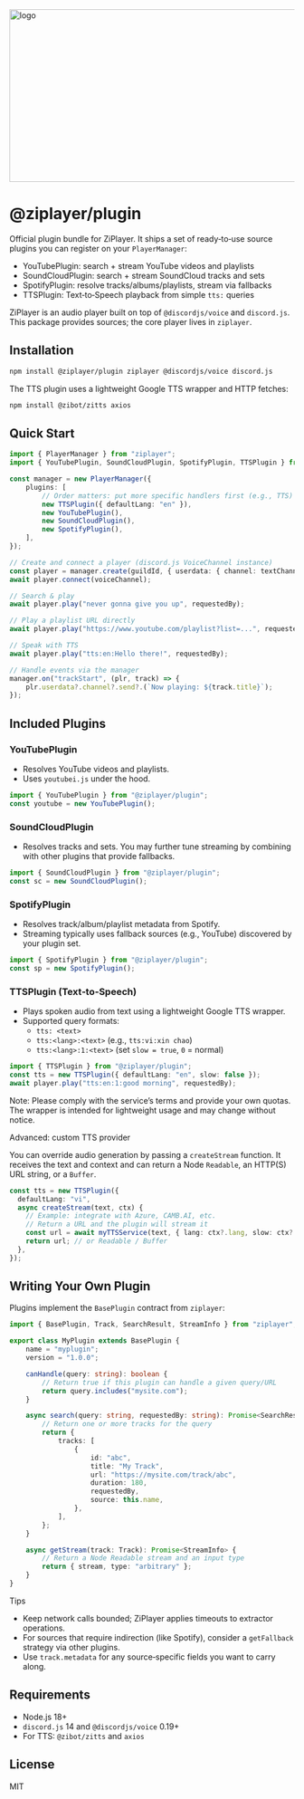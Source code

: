 <img width="1244" height="305" alt="logo" src="https://github.com/user-attachments/assets/c8181e90-fdc9-4e08-8fe4-b4419cb8a25b" />

# @ziplayer/plugin

Official plugin bundle for ZiPlayer. It ships a set of ready‑to‑use source plugins you can register on your `PlayerManager`:

- YouTubePlugin: search + stream YouTube videos and playlists
- SoundCloudPlugin: search + stream SoundCloud tracks and sets
- SpotifyPlugin: resolve tracks/albums/playlists, stream via fallbacks
- TTSPlugin: Text‑to‑Speech playback from simple `tts:` queries

ZiPlayer is an audio player built on top of `@discordjs/voice` and `discord.js`. This package provides sources; the core player
lives in `ziplayer`.

## Installation

```bash
npm install @ziplayer/plugin ziplayer @discordjs/voice discord.js
```

The TTS plugin uses a lightweight Google TTS wrapper and HTTP fetches:

```bash
npm install @zibot/zitts axios
```

## Quick Start

```ts
import { PlayerManager } from "ziplayer";
import { YouTubePlugin, SoundCloudPlugin, SpotifyPlugin, TTSPlugin } from "@ziplayer/plugin";

const manager = new PlayerManager({
	plugins: [
		// Order matters: put more specific handlers first (e.g., TTS)
		new TTSPlugin({ defaultLang: "en" }),
		new YouTubePlugin(),
		new SoundCloudPlugin(),
		new SpotifyPlugin(),
	],
});

// Create and connect a player (discord.js VoiceChannel instance)
const player = manager.create(guildId, { userdata: { channel: textChannel } });
await player.connect(voiceChannel);

// Search & play
await player.play("never gonna give you up", requestedBy);

// Play a playlist URL directly
await player.play("https://www.youtube.com/playlist?list=...", requestedBy);

// Speak with TTS
await player.play("tts:en:Hello there!", requestedBy);

// Handle events via the manager
manager.on("trackStart", (plr, track) => {
	plr.userdata?.channel?.send?.(`Now playing: ${track.title}`);
});
```

## Included Plugins

### YouTubePlugin

- Resolves YouTube videos and playlists.
- Uses `youtubei.js` under the hood.

```ts
import { YouTubePlugin } from "@ziplayer/plugin";
const youtube = new YouTubePlugin();
```

### SoundCloudPlugin

- Resolves tracks and sets. You may further tune streaming by combining with other plugins that provide fallbacks.

```ts
import { SoundCloudPlugin } from "@ziplayer/plugin";
const sc = new SoundCloudPlugin();
```

### SpotifyPlugin

- Resolves track/album/playlist metadata from Spotify.
- Streaming typically uses fallback sources (e.g., YouTube) discovered by your plugin set.

```ts
import { SpotifyPlugin } from "@ziplayer/plugin";
const sp = new SpotifyPlugin();
```

### TTSPlugin (Text‑to‑Speech)

- Plays spoken audio from text using a lightweight Google TTS wrapper.
- Supported query formats:
  - `tts: <text>`
  - `tts:<lang>:<text>` (e.g., `tts:vi:xin chao`)
  - `tts:<lang>:1:<text>` (set `slow = true`, `0` = normal)

```ts
import { TTSPlugin } from "@ziplayer/plugin";
const tts = new TTSPlugin({ defaultLang: "en", slow: false });
await player.play("tts:en:1:good morning", requestedBy);
```

Note: Please comply with the service’s terms and provide your own quotas. The wrapper is intended for lightweight usage and may
change without notice.

Advanced: custom TTS provider

You can override audio generation by passing a `createStream` function. It receives the text and context and can return a Node `Readable`, an HTTP(S) URL string, or a `Buffer`.

```ts
const tts = new TTSPlugin({
  defaultLang: "vi",
  async createStream(text, ctx) {
    // Example: integrate with Azure, CAMB.AI, etc.
    // Return a URL and the plugin will stream it
    const url = await myTTSService(text, { lang: ctx?.lang, slow: ctx?.slow });
    return url; // or Readable / Buffer
  },
});
```

## Writing Your Own Plugin

Plugins implement the `BasePlugin` contract from `ziplayer`:

```ts
import { BasePlugin, Track, SearchResult, StreamInfo } from "ziplayer";

export class MyPlugin extends BasePlugin {
	name = "myplugin";
	version = "1.0.0";

	canHandle(query: string): boolean {
		// Return true if this plugin can handle a given query/URL
		return query.includes("mysite.com");
	}

	async search(query: string, requestedBy: string): Promise<SearchResult> {
		// Return one or more tracks for the query
		return {
			tracks: [
				{
					id: "abc",
					title: "My Track",
					url: "https://mysite.com/track/abc",
					duration: 180,
					requestedBy,
					source: this.name,
				},
			],
		};
	}

	async getStream(track: Track): Promise<StreamInfo> {
		// Return a Node Readable stream and an input type
		return { stream, type: "arbitrary" };
	}
}
```

Tips

- Keep network calls bounded; ZiPlayer applies timeouts to extractor operations.
- For sources that require indirection (like Spotify), consider a `getFallback` strategy via other plugins.
- Use `track.metadata` for any source‑specific fields you want to carry along.

## Requirements

- Node.js 18+
- `discord.js` 14 and `@discordjs/voice` 0.19+
- For TTS: `@zibot/zitts` and `axios`

## License

MIT
